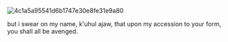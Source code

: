 ![4c1a5a95541d6b1747e30e8fe31e9a80](https://github.com/user-attachments/assets/fc6e715b-e8da-4470-b6eb-c1cd59b18fc7)

but i swear on my name, k'uhul ajaw, that upon my accession to your form, you shall all be avenged.
